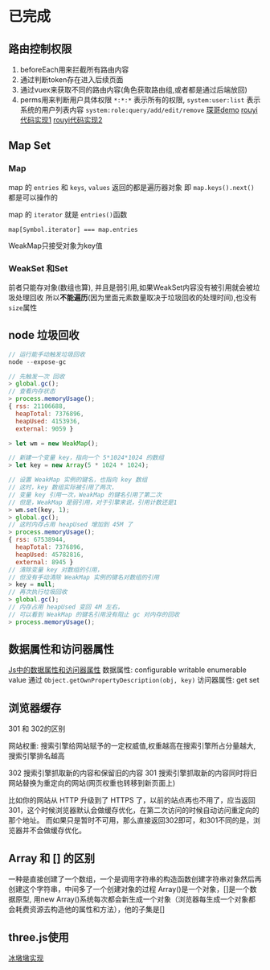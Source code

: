# 已完成

## 路由控制权限

1. beforeEach用来拦截所有路由内容
2. 通过判断token存在进入后续页面
3. 通过vuex来获取不同的路由内容(角色获取路由组,或者都是通过后端放回)
4. perms用来判断用户具体权限 `*:*:*` 表示所有的权限, `system:user:list` 表示系统的用户列表内容 `system:role:query/add/edit/remove`
[琛哥demo](https://arb.manage.chengecloud.com/system/config)
[rouyi代码实现1](https://gitee.com/y_project/RuoYi-Vue/blob/master/ruoyi-ui/src/store/modules/permission.js)
[rouyi代码实现2](https://gitee.com/y_project/RuoYi-Vue/blob/master/ruoyi-ui/src/permission.js)

## Map Set

### Map

map 的 `entries` 和 `keys`, `values` 返回的都是遍历器对象
即 `map.keys().next()` 都是可以操作的

map 的 `iterator` 就是 `entries()`函数

`map[Symbol.iterator] === map.entries`

WeakMap只接受对象为key值

### WeakSet 和Set

前者只能存对象(数组也算), 并且是弱引用,如果WeakSet内容没有被引用就会被垃圾处理回收
所以**不能遍历**(因为里面元素数量取决于垃圾回收的处理时间),也没有`size`属性

## node 垃圾回收

```js
// 运行能手动触发垃圾回收
node --expose-gc

// 先触发一次 回收
> global.gc();
// 查看内存状态
> process.memoryUsage();
{ rss: 21106688,
  heapTotal: 7376896,
  heapUsed: 4153936,
  external: 9059 }

> let wm = new WeakMap();

// 新建一个变量 key，指向一个 5*1024*1024 的数组
> let key = new Array(5 * 1024 * 1024);

// 设置 WeakMap 实例的键名，也指向 key 数组
// 这时，key 数组实际被引用了两次，
// 变量 key 引用一次，WeakMap 的键名引用了第二次
// 但是，WeakMap 是弱引用，对于引擎来说，引用计数还是1
> wm.set(key, 1);
> global.gc();
// 这时内存占用 heapUsed 增加到 45M 了
> process.memoryUsage();
{ rss: 67538944,
  heapTotal: 7376896,
  heapUsed: 45782816,
  external: 8945 }
// 清除变量 key 对数组的引用，
// 但没有手动清除 WeakMap 实例的键名对数组的引用
> key = null;
// 再次执行垃圾回收
> global.gc();
// 内存占用 heapUsed 变回 4M 左右，
// 可以看到 WeakMap 的键名引用没有阻止 gc 对内存的回收
> process.memoryUsage();
```

## 数据属性和访问器属性

[Js中的数据属性和访问器属性](https://www.cnblogs.com/yanan-boke/p/7771264.html)
数据属性:
    configurable
    writable
    enumerable
    value
通过 `Object.getOwnPropertyDescription(obj, key)`
访问器属性:
    get
    set

## 浏览器缓存

301 和 302的区别

网站权重: 搜索引擎给网站赋予的一定权威值,权重越高在搜索引擎所占分量越大,搜索引擎排名越高

302 搜索引擎抓取新的内容和保留旧的内容
301 搜索引擎抓取新的内容同时将旧网站替换为重定向的网站(网页权重也转移到新页面上)

比如你的网站从 HTTP 升级到了 HTTPS 了，以前的站点再也不用了，应当返回301，这个时候浏览器默认会做缓存优化，在第二次访问的时候自动访问重定向的那个地址。
而如果只是暂时不可用，那么直接返回302即可，和301不同的是，浏览器并不会做缓存优化。

## Array 和 [] 的区别

一种是直接创建了一个数组，一个是调用字符串的构造函数创建字符串对象然后再创建这个字符串，中间多了一个创建对象的过程
Array()是一个对象，[]是一个数据原型, 用new Array()系统每次都会新生成一个对象（浏览器每生成一个对象都会耗费资源去构造他的属性和方法），他的子集是[]

## three.js使用

[冰墩墩实现](https://github.com/dragonir/3d/tree/master/src/containers/Olympic)
